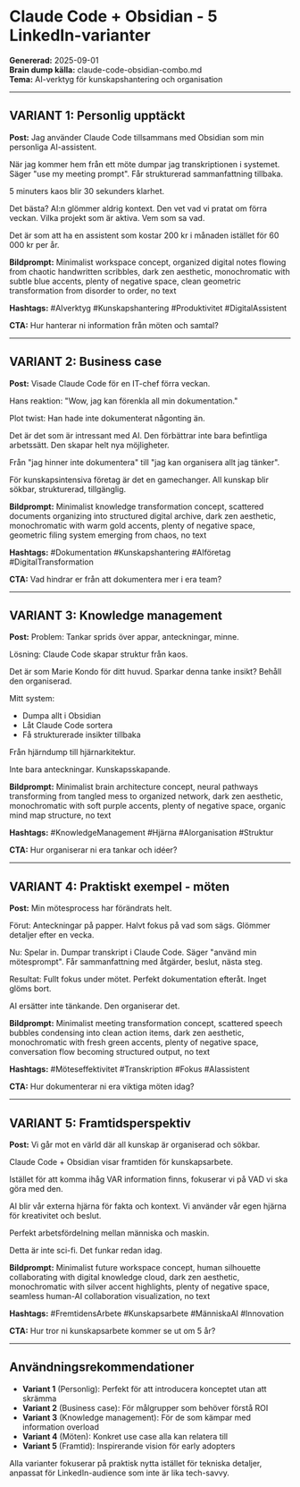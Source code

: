 # Claude Code + Obsidian - 5 LinkedIn-varianter

**Genererad:** 2025-09-01  
**Brain dump källa:** claude-code-obsidian-combo.md  
**Tema:** AI-verktyg för kunskapshantering och organisation

---

## VARIANT 1: Personlig upptäckt

**Post:**
Jag använder Claude Code tillsammans med Obsidian som min personliga AI-assistent.

När jag kommer hem från ett möte dumpar jag transkriptionen i systemet. Säger "use my meeting prompt". Får strukturerad sammanfattning tillbaka.

5 minuters kaos blir 30 sekunders klarhet.

Det bästa? AI:n glömmer aldrig kontext. Den vet vad vi pratat om förra veckan. Vilka projekt som är aktiva. Vem som sa vad.

Det är som att ha en assistent som kostar 200 kr i månaden istället för 60 000 kr per år.

**Bildprompt:**
Minimalist workspace concept, organized digital notes flowing from chaotic handwritten scribbles, dark zen aesthetic, monochromatic with subtle blue accents, plenty of negative space, clean geometric transformation from disorder to order, no text

**Hashtags:**
#AIverktyg #Kunskapshantering #Produktivitet #DigitalAssistent

**CTA:**
Hur hanterar ni information från möten och samtal?

---

## VARIANT 2: Business case

**Post:**
Visade Claude Code för en IT-chef förra veckan.

Hans reaktion: "Wow, jag kan förenkla all min dokumentation."

Plot twist: Han hade inte dokumenterat någonting än.

Det är det som är intressant med AI. Den förbättrar inte bara befintliga arbetssätt. Den skapar helt nya möjligheter.

Från "jag hinner inte dokumentera" till "jag kan organisera allt jag tänker".

För kunskapsintensiva företag är det en gamechanger. All kunskap blir sökbar, strukturerad, tillgänglig.

**Bildprompt:**
Minimalist knowledge transformation concept, scattered documents organizing into structured digital archive, dark zen aesthetic, monochromatic with warm gold accents, plenty of negative space, geometric filing system emerging from chaos, no text

**Hashtags:**
#Dokumentation #Kunskapshantering #AIföretag #DigitalTransformation

**CTA:**
Vad hindrar er från att dokumentera mer i era team?

---

## VARIANT 3: Knowledge management

**Post:**
Problem: Tankar sprids över appar, anteckningar, minne.

Lösning: Claude Code skapar struktur från kaos.

Det är som Marie Kondo för ditt huvud. Sparkar denna tanke insikt? Behåll den organiserad.

Mitt system:
- Dumpa allt i Obsidian
- Låt Claude Code sortera
- Få strukturerade insikter tillbaka

Från hjärndump till hjärnarkitektur.

Inte bara anteckningar. Kunskapsskapande.

**Bildprompt:**
Minimalist brain architecture concept, neural pathways transforming from tangled mess to organized network, dark zen aesthetic, monochromatic with soft purple accents, plenty of negative space, organic mind map structure, no text

**Hashtags:**
#KnowledgeManagement #Hjärna #AIorganisation #Struktur

**CTA:**
Hur organiserar ni era tankar och idéer?

---

## VARIANT 4: Praktiskt exempel - möten

**Post:**
Min mötesprocess har förändrats helt.

Förut: Anteckningar på papper. Halvt fokus på vad som sägs. Glömmer detaljer efter en vecka.

Nu: Spelar in. Dumpar transkript i Claude Code. Säger "använd min mötesprompt". Får sammanfattning med åtgärder, beslut, nästa steg.

Resultat: Fullt fokus under mötet. Perfekt dokumentation efteråt. Inget glöms bort.

AI ersätter inte tänkande. Den organiserar det.

**Bildprompt:**
Minimalist meeting transformation concept, scattered speech bubbles condensing into clean action items, dark zen aesthetic, monochromatic with fresh green accents, plenty of negative space, conversation flow becoming structured output, no text

**Hashtags:**
#Möteseffektivitet #Transkription #Fokus #AIassistent

**CTA:**
Hur dokumenterar ni era viktiga möten idag?

---

## VARIANT 5: Framtidsperspektiv

**Post:**
Vi går mot en värld där all kunskap är organiserad och sökbar.

Claude Code + Obsidian visar framtiden för kunskapsarbete.

Istället för att komma ihåg VAR information finns, fokuserar vi på VAD vi ska göra med den.

AI blir vår externa hjärna för fakta och kontext. Vi använder vår egen hjärna för kreativitet och beslut.

Perfekt arbetsfördelning mellan människa och maskin.

Detta är inte sci-fi. Det funkar redan idag.

**Bildprompt:**
Minimalist future workspace concept, human silhouette collaborating with digital knowledge cloud, dark zen aesthetic, monochromatic with silver accent highlights, plenty of negative space, seamless human-AI collaboration visualization, no text

**Hashtags:**
#FremtidensArbete #Kunskapsarbete #MänniskaAI #Innovation

**CTA:**
Hur tror ni kunskapsarbete kommer se ut om 5 år?

---

## Användningsrekommendationer

- **Variant 1** (Personlig): Perfekt för att introducera konceptet utan att skrämma
- **Variant 2** (Business case): För målgrupper som behöver förstå ROI
- **Variant 3** (Knowledge management): För de som kämpar med information overload
- **Variant 4** (Möten): Konkret use case alla kan relatera till
- **Variant 5** (Framtid): Inspirerande vision för early adopters

Alla varianter fokuserar på praktisk nytta istället för tekniska detaljer, anpassat för LinkedIn-audience som inte är lika tech-savvy.